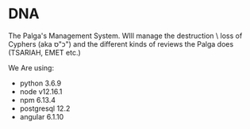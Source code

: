 # DNA
The Palga's Management System.
WIll manage the destruction \ loss of Cyphers (aka כ"ס") and the different kinds of reviews the Palga does (TSARIAH, EMET etc.)

We Are using:
  - python 3.6.9
  - node v12.16.1
  - npm 6.13.4
  - postgresql 12.2
  - angular 6.1.10
